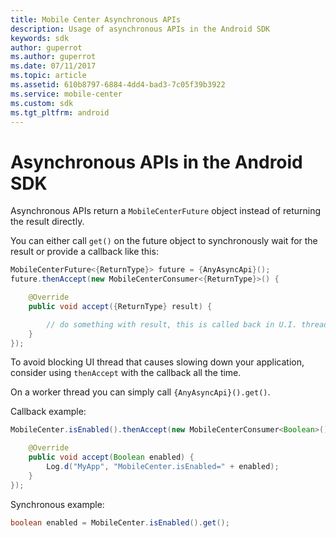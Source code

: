 ```yaml
---
title: Mobile Center Asynchronous APIs
description: Usage of asynchronous APIs in the Android SDK
keywords: sdk
author: guperrot
ms.author: guperrot
ms.date: 07/11/2017
ms.topic: article
ms.assetid: 610b8797-6884-4dd4-bad3-7c05f39b3922
ms.service: mobile-center
ms.custom: sdk
ms.tgt_pltfrm: android
---
```


# Asynchronous APIs in the Android SDK

Asynchronous APIs return a `MobileCenterFuture` object instead of returning the result directly.

You can either call `get()` on the future object to synchronously wait for the result or provide a callback like this:

```java
MobileCenterFuture<{ReturnType}> future = {AnyAsyncApi}();
future.thenAccept(new MobileCenterConsumer<{ReturnType}>() {

    @Override
    public void accept({ReturnType} result) {

        // do something with result, this is called back in U.I. thread.
    }
});
```

To avoid blocking UI thread that causes slowing down your application, consider using `thenAccept` with the callback all the time.

On a worker thread you can simply call `{AnyAsyncApi}().get()`.

Callback example:

```java
MobileCenter.isEnabled().thenAccept(new MobileCenterConsumer<Boolean>() {

    @Override
    public void accept(Boolean enabled) {
        Log.d("MyApp", "MobileCenter.isEnabled=" + enabled);
    }
});
```

Synchronous example:

```java
boolean enabled = MobileCenter.isEnabled().get();
```
